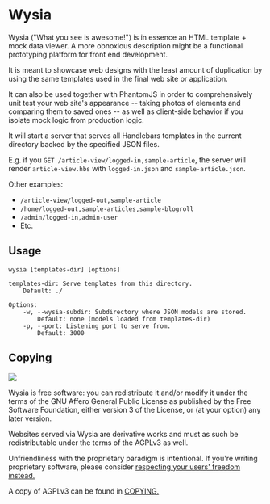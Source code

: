 Wysia
=====

Wysia ("What you see is awesome!") is in essence an HTML template + mock data viewer. A more obnoxious description might be a functional prototyping platform for front end development.

It is meant to showcase web designs with the least amount of duplication by using the same templates used in the final web site or application.

It can also be used together with PhantomJS in order to comprehensively unit test your web site's appearance -- taking photos of elements and comparing them to saved ones -- as well as client-side behavior if you isolate mock logic from production logic.

It will start a server that serves all Handlebars templates in the current directory backed by the specified JSON files.

E.g. if you `GET /article-view/logged-in,sample-article`, the server will render `article-view.hbs` with `logged-in.json` and `sample-article.json`.

Other examples:

* `/article-view/logged-out,sample-article`
* `/home/logged-out,sample-articles,sample-blogroll`
* `/admin/logged-in,admin-user`
* Etc.

Usage
-----

	wysia [templates-dir] [options]

	templates-dir: Serve templates from this directory.
		Default: ./

	Options:
		-w, --wysia-subdir: Subdirectory where JSON models are stored.
			Default: none (models loaded from templates-dir)
		-p, --port: Listening port to serve from.
			Default: 3000

Copying
-------

![](https://www.gnu.org/graphics/agplv3-155x51.png)

Wysia is free software: you can redistribute it and/or modify it under the terms of the GNU Affero General Public License as published by the Free Software Foundation, either version 3 of the License, or (at your option) any later version.

Websites served via Wysia are derivative works and must as such be redistributable under the terms of the AGPLv3 as well.

Unfriendliness with the proprietary paradigm is intentional. If you're writing proprietary software, please consider [respecting your users' freedom instead.](https://www.gnu.org/philosophy/free-sw.html)

A copy of AGPLv3 can be found in [COPYING.](COPYING)
